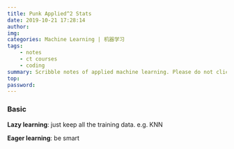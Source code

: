 ```yaml
---
title: Punk Applied^2 Stats
date: 2019-10-21 17:28:14
author: 
img:
categories: Machine Learning | 机器学习
tags:
	- notes
	- ct courses
	- coding
summary: Scribble notes of applied machine learning. Please do not click in if you are expecting some precise and profound things.
top:
password:
---
```

### Basic
**Lazy learning**: just keep all the training data. e.g. KNN

**Eager learning**: be smart 
